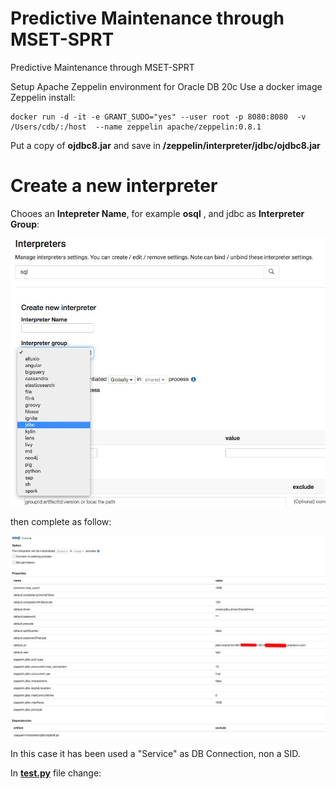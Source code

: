 # Predictive Maintenance through MSET-SPRT 
Predictive Maintenance through MSET-SPRT 

Setup Apache Zeppelin environment for Oracle DB 20c
Use a docker image
Zeppelin install:
```
docker run -d -it -e GRANT_SUDO="yes" --user root -p 8080:8080  -v /Users/cdb/:/host  --name zeppelin apache/zeppelin:0.8.1
```
Put a copy of **ojdbc8.jar** and save in **/zeppelin/interpreter/jdbc/ojdbc8.jar**

# Create a new interpreter
Chooes an **Intepreter Name**, for example **osql** , and jdbc as **Interpreter Group**:

![Interpreter](Interpreter.jpg)

then complete as follow:

![Conf](Conf.jpg)

In this case it has been used a "Service" as DB Connection, non a SID.

In [**test.py**](test.py)  file change:   



